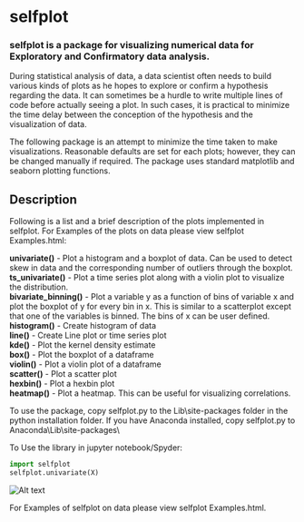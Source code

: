# selfplot
### selfplot is a package for visualizing numerical data for Exploratory and Confirmatory data analysis.

During statistical analysis of data, a data scientist often needs to build various kinds of plots as he hopes to explore or confirm a hypothesis regarding the data. It can sometimes be a hurdle to write multiple lines of code before actually seeing a plot. In such cases, it is practical to minimize the time delay between the conception of the hypothesis and the visualization of data.

The following package is an attempt to minimize the time taken to make visualizations. Reasonable defaults are set for each plots; however, they can be changed manually if required. The package uses standard matplotlib and seaborn plotting functions. 

## Description
Following is a list and a brief description of the plots implemented in selfplot. For Examples of the plots on data please view selfplot Examples.html:

**univariate()** - Plot a histogram and a boxplot of data. Can be used to detect skew in data and the corresponding number of outliers through the boxplot.    
**ts_univariate()** - Plot a time series plot along with a violin plot to visualize the distribution.    
**bivariate_binning()** - Plot a variable y as a function of bins of variable x and plot the boxplot of y for every bin in x. This is similar to a scatterplot except that one of the variables is binned. The bins of x can be user defined.    
**histogram()** - Create histogram of data    
**line()** - Create Line plot or time series plot    
**kde()** - Plot the kernel density estimate    
**box()** - Plot the boxplot of a dataframe    
**violin()** - Plot a violin plot of a dataframe    
**scatter()** - Plot a scatter plot    
**hexbin()** - Plot a hexbin plot    
**heatmap()** - Plot a heatmap. This can be useful for visualizing correlations.    

To use the package, copy selfplot.py to the Lib\site-packages folder in the python installation folder. 
If you have Anaconda installed, copy selfplot.py to Anaconda\Lib\site-packages\

To Use the library in jupyter notebook/Spyder:

```python
import selfplot    
selfplot.univariate(X)
```
![Alt text](F:/Analytics/Univariate.png?raw=true "Title")

For Examples of selfplot on data please view selfplot Examples.html.

